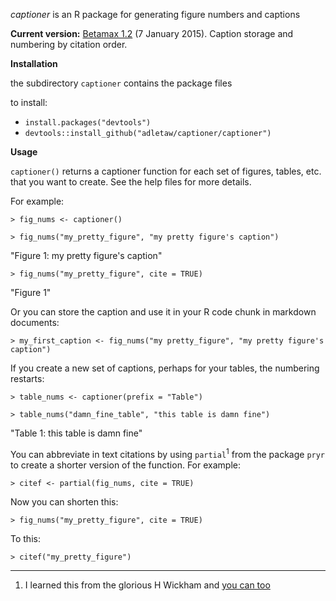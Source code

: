*captioner* is an R package for generating figure numbers and captions

**Current version:** [Betamax 1.2](https://github.com/adletaw/captioner/releases) (7 January 2015).  Caption storage and numbering
by citation order.

**Installation**

the subdirectory `captioner` contains the package files

to install:
* `install.packages("devtools")`
* `devtools::install_github("adletaw/captioner/captioner")`

**Usage**

`captioner()` returns a captioner function for each set of figures, tables, etc. that you want to create.  See the help files for more details.

For example:

`> fig_nums <- captioner()`

`> fig_nums("my_pretty_figure", "my pretty figure's caption")`

"Figure 1: my pretty figure's caption"

`> fig_nums("my_pretty_figure", cite = TRUE)`

"Figure 1"

Or you can store the caption and use it in your R code chunk in markdown documents:

`> my_first_caption <- fig_nums("my pretty_figure", "my pretty figure's caption")`

If you create a new set of captions, perhaps for your tables, the numbering restarts:

`> table_nums <- captioner(prefix = "Table")`

`> table_nums("damn_fine_table", "this table is damn fine")`

"Table 1: this table is damn fine"

You can abbreviate in text citations by using `partial`<sup>1</sup> from the package `pryr` to create a shorter version of the function.  For example:

`> citef <- partial(fig_nums, cite = TRUE)`

Now you can shorten this:

`> fig_nums("my_pretty_figure", cite = TRUE)`

To this:

`> citef("my_pretty_figure")`

***

1.  I learned this from the glorious H Wickham and [you can too](http://adv-r.had.co.nz/)
